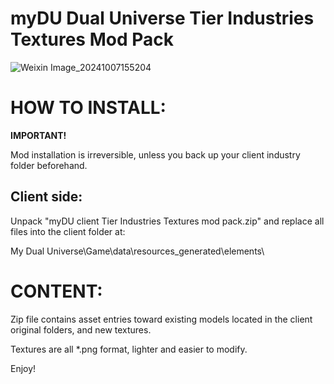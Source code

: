 # myDU Dual Universe Tier Industries Textures Mod Pack


![Weixin Image_20241007155204](https://github.com/user-attachments/assets/c7ea556d-20a4-4e51-a5b3-b7091ffff91f)



# HOW TO INSTALL:
**IMPORTANT!**

Mod installation is irreversible, unless you back up your client industry folder beforehand.

## Client side:

Unpack "myDU client Tier Industries Textures mod pack.zip" and replace all files into the client folder at:     

My Dual Universe\Game\data\resources_generated\elements\


# CONTENT:

Zip file contains asset entries toward existing models located in the client original folders, and new textures.

Textures are all *.png format, lighter and easier to modify.





Enjoy!
